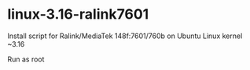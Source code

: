# linux-3.16-ralink7601
Install script for Ralink/MediaTek 148f:7601/760b on Ubuntu Linux kernel ~3.16

Run as root

